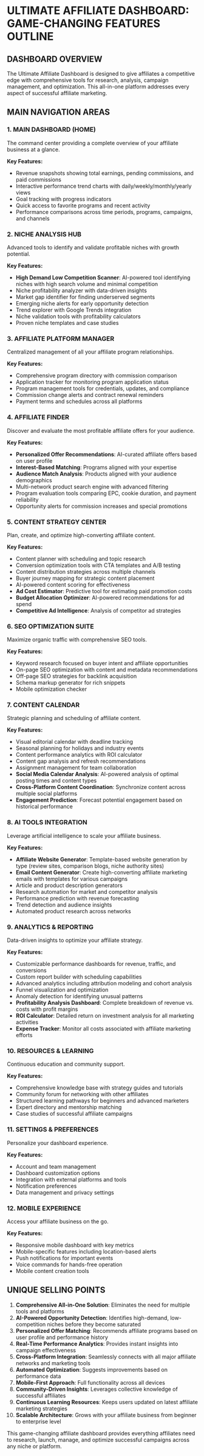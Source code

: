 # ULTIMATE AFFILIATE DASHBOARD: GAME-CHANGING FEATURES OUTLINE

## DASHBOARD OVERVIEW

The Ultimate Affiliate Dashboard is designed to give affiliates a competitive edge with comprehensive tools for research, analysis, campaign management, and optimization. This all-in-one platform addresses every aspect of successful affiliate marketing.

## MAIN NAVIGATION AREAS

### 1. MAIN DASHBOARD (HOME)
The command center providing a complete overview of your affiliate business at a glance.

**Key Features:**
- Revenue snapshots showing total earnings, pending commissions, and paid commissions
- Interactive performance trend charts with daily/weekly/monthly/yearly views
- Goal tracking with progress indicators
- Quick access to favorite programs and recent activity
- Performance comparisons across time periods, programs, campaigns, and channels

### 2. NICHE ANALYSIS HUB
Advanced tools to identify and validate profitable niches with growth potential.

**Key Features:**
- **High Demand Low Competition Scanner**: AI-powered tool identifying niches with high search volume and minimal competition
- Niche profitability analyzer with data-driven insights
- Market gap identifier for finding underserved segments
- Emerging niche alerts for early opportunity detection
- Trend explorer with Google Trends integration
- Niche validation tools with profitability calculators
- Proven niche templates and case studies

### 3. AFFILIATE PLATFORM MANAGER
Centralized management of all your affiliate program relationships.

**Key Features:**
- Comprehensive program directory with commission comparison
- Application tracker for monitoring program application status
- Program management tools for credentials, updates, and compliance
- Commission change alerts and contract renewal reminders
- Payment terms and schedules across all platforms

### 4. AFFILIATE FINDER
Discover and evaluate the most profitable affiliate offers for your audience.

**Key Features:**
- **Personalized Offer Recommendations**: AI-curated affiliate offers based on user profile
- **Interest-Based Matching**: Programs aligned with your expertise
- **Audience Match Analysis**: Products aligned with your audience demographics
- Multi-network product search engine with advanced filtering
- Program evaluation tools comparing EPC, cookie duration, and payment reliability
- Opportunity alerts for commission increases and special promotions

### 5. CONTENT STRATEGY CENTER
Plan, create, and optimize high-converting affiliate content.

**Key Features:**
- Content planner with scheduling and topic research
- Conversion optimization tools with CTA templates and A/B testing
- Content distribution strategies across multiple channels
- Buyer journey mapping for strategic content placement
- AI-powered content scoring for effectiveness
- **Ad Cost Estimator**: Predictive tool for estimating paid promotion costs
- **Budget Allocation Optimizer**: AI-powered recommendations for ad spend
- **Competitive Ad Intelligence**: Analysis of competitor ad strategies

### 6. SEO OPTIMIZATION SUITE
Maximize organic traffic with comprehensive SEO tools.

**Key Features:**
- Keyword research focused on buyer intent and affiliate opportunities
- On-page SEO optimization with content and metadata recommendations
- Off-page SEO strategies for backlink acquisition
- Schema markup generator for rich snippets
- Mobile optimization checker

### 7. CONTENT CALENDAR
Strategic planning and scheduling of affiliate content.

**Key Features:**
- Visual editorial calendar with deadline tracking
- Seasonal planning for holidays and industry events
- Content performance analytics with ROI calculator
- Content gap analysis and refresh recommendations
- Assignment management for team collaboration
- **Social Media Calendar Analysis**: AI-powered analysis of optimal posting times and content types
- **Cross-Platform Content Coordination**: Synchronize content across multiple social platforms
- **Engagement Prediction**: Forecast potential engagement based on historical performance

### 8. AI TOOLS INTEGRATION
Leverage artificial intelligence to scale your affiliate business.

**Key Features:**
- **Affiliate Website Generator**: Template-based website generation by type (review sites, comparison blogs, niche authority sites)
- **Email Content Generator**: Create high-converting affiliate marketing emails with templates for various campaigns
- Article and product description generators
- Research automation for market and competitor analysis
- Performance prediction with revenue forecasting
- Trend detection and audience insights
- Automated product research across networks

### 9. ANALYTICS & REPORTING
Data-driven insights to optimize your affiliate strategy.

**Key Features:**
- Customizable performance dashboards for revenue, traffic, and conversions
- Custom report builder with scheduling capabilities
- Advanced analytics including attribution modeling and cohort analysis
- Funnel visualization and optimization
- Anomaly detection for identifying unusual patterns
- **Profitability Analysis Dashboard**: Complete breakdown of revenue vs. costs with profit margins
- **ROI Calculator**: Detailed return on investment analysis for all marketing activities
- **Expense Tracker**: Monitor all costs associated with affiliate marketing efforts

### 10. RESOURCES & LEARNING
Continuous education and community support.

**Key Features:**
- Comprehensive knowledge base with strategy guides and tutorials
- Community forum for networking with other affiliates
- Structured learning pathways for beginners and advanced marketers
- Expert directory and mentorship matching
- Case studies of successful affiliate campaigns

### 11. SETTINGS & PREFERENCES
Personalize your dashboard experience.

**Key Features:**
- Account and team management
- Dashboard customization options
- Integration with external platforms and tools
- Notification preferences
- Data management and privacy settings

### 12. MOBILE EXPERIENCE
Access your affiliate business on the go.

**Key Features:**
- Responsive mobile dashboard with key metrics
- Mobile-specific features including location-based alerts
- Push notifications for important events
- Voice commands for hands-free operation
- Mobile content creation tools

## UNIQUE SELLING POINTS

1. **Comprehensive All-in-One Solution**: Eliminates the need for multiple tools and platforms
2. **AI-Powered Opportunity Detection**: Identifies high-demand, low-competition niches before they become saturated
3. **Personalized Offer Matching**: Recommends affiliate programs based on user profile and performance history
4. **Real-Time Performance Analytics**: Provides instant insights into campaign effectiveness
5. **Cross-Platform Integration**: Seamlessly connects with all major affiliate networks and marketing tools
6. **Automated Optimization**: Suggests improvements based on performance data
7. **Mobile-First Approach**: Full functionality across all devices
8. **Community-Driven Insights**: Leverages collective knowledge of successful affiliates
9. **Continuous Learning Resources**: Keeps users updated on latest affiliate marketing strategies
10. **Scalable Architecture**: Grows with your affiliate business from beginner to enterprise level

This game-changing affiliate dashboard provides everything affiliates need to research, launch, manage, and optimize successful campaigns across any niche or platform.